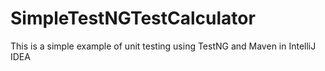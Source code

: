# SimpleTestNGTestCalculator
This is a simple example of unit testing using TestNG and Maven in IntelliJ IDEA
